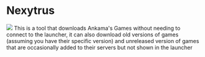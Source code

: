 # Nexytrus
[![](https://img.shields.io/badge/license-GPLv3-blue)](https://img.shields.io/badge/license-GPLv3-blue)
This is a tool that downloads Ankama's Games without needing to connect to the launcher, it can also download old versions of games (assuming you have their specific version) and unreleased version of games that are occasionally added to their servers but not shown in the launcher
